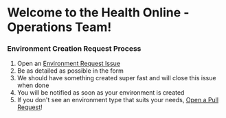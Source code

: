 # Welcome to the Health Online - Operations Team!

### Environment Creation Request Process
1. Open an [Environment Request Issue](https://github.com/kstachowicz/HealthOnline-OperationsTeam/issues/new/choose)
1. Be as detailed as possible in the form
1. We should have something created super fast and will close this issue when done
1. You will be notified as soon as your environment is created
1. If you don't see an environment type that suits your needs, [Open a Pull Request](https://github.com/nkpatterson/HealthOnline-OperationsTeam/pulls)!
